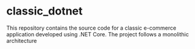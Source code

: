 # classic_dotnet
This repository contains the source code for a classic e-commerce application developed using .NET Core. The project follows a monolithic architecture